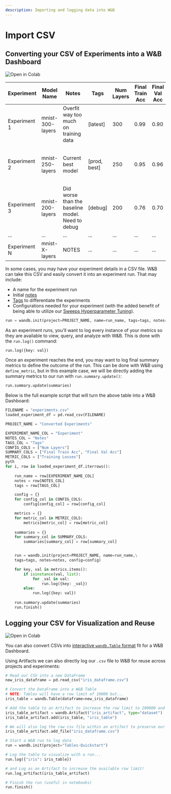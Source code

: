 ```yaml
---
description: Importing and logging data into W&B
---
```


# Import CSV

## Converting your CSV of Experiments into a W&B Dashboard

![Open in Colab](https://colab.research.google.com/assets/colab-badge.svg)

<!-- {% embed url="https://drive.google.com/file/d/1PL4RSdopHEptDR5Gi0DEzECXuoW_5B0f/view?usp=sharing" %}
The below table becomes this Weights & Biases Dashboard after conversion
{% endembed %} -->

| Experiment   | Model Name       | Notes                                            | Tags          | Num Layers | Final Train Acc | Final Val Acc | Training Losses                       |
| ------------ | ---------------- | ------------------------------------------------ | ------------- | ---------- | --------------- | ------------- | ------------------------------------- |
| Experiment 1 | mnist-300-layers | Overfit way too much on training data            | \[latest]     | 300        | 0.99            | 0.90          | \[0.55, 0.45, 0.44, 0.42, 0.40, 0.39] |
| Experiment 2 | mnist-250-layers | Current best model                               | \[prod, best] | 250        | 0.95            | 0.96          | \[0.55, 0.45, 0.44, 0.42, 0.40, 0.39] |
| Experiment 3 | mnist-200-layers | Did worse than the baseline model. Need to debug | \[debug]      | 200        | 0.76            | 0.70          | \[0.55, 0.45, 0.44, 0.42, 0.40, 0.39] |
| ...          | ...              | ...                                              | ...           | ...        | ...             | ...           |                                       |
| Experiment N | mnist-X-layers   | NOTES                                            | ...           | ...        | ...             | ...           | \[..., ...]                           |

In some cases, you may have your experiment details in a CSV file. W&B can take this CSV and easily convert it into an experiment run. That may include:

* A name for the experiment run
* Initial [notes](../../../ref/app/features/notes.md)
* [Tags](../../../ref/app/features/tags.md) to differentiate the experiments
* Configurations needed for your experiment (with the added benefit of being able to utilize our [Sweeps Hyperparameter Tuning](../../tune-hyperparameters/intro)).

<!-- You can log this data a [`wandb.init()`](../../../ref/python/init.md) command: -->

```python
run = wandb.init(project=PROJECT_NAME, name=run_name, tags=tags, notes=notes, config=config)
```

As an experiment runs, you'll want to log every instance of your metrics so they are available to view, query, and analyze with W&B. This is done with the `run.log()` command:

```python
run.log({key: val})
```

Once an experiment reaches the end, you may want to log final summary metrics to define the outcome of the run. This can be done with W&B using  `define_metric`, but in this example case, we will be directly adding the summary metrics to our run with `run.summary.update()`:

```python
run.summary.update(summaries)
```

Below is the full example script that will turn the above table into a W&B Dashboard:

```python
FILENAME = "experiments.csv"
loaded_experiment_df = pd.read_csv(FILENAME)

PROJECT_NAME = "Converted Experiments"

EXPERIMENT_NAME_COL = "Experiment"
NOTES_COL = "Notes"
TAGS_COL = "Tags"
CONFIG_COLS = ["Num Layers"]
SUMMARY_COLS = ["Final Train Acc", "Final Val Acc"]
METRIC_COLS = ["Training Losses"]
pyth
for i, row in loaded_experiment_df.iterrows():
    
    run_name = row[EXPERIMENT_NAME_COL]
    notes = row[NOTES_COL]
    tags = row[TAGS_COL]

    config = {}
    for config_col in CONFIG_COLS:
        config[config_col] = row[config_col]

    metrics = {}
    for metric_col in METRIC_COLS:
        metrics[metric_col] = row[metric_col]
    
    summaries = {}
    for summary_col in SUMMARY_COLS:
        summaries[summary_col] = row[summary_col]


    run = wandb.init(project=PROJECT_NAME, name=run_name,\
    tags=tags, notes=notes, config=config)

    for key, val in metrics.items():
        if isinstance(val, list):
            for _val in val:
                run.log({key: _val})
        else:
            run.log({key: val})
            
    run.summary.update(summaries)
    run.finish()
```

## Logging your CSV for Visualization and Reuse

![Open in Colab](https://colab.research.google.com/assets/colab-badge.svg)

<!-- {% embed url="https://drive.google.com/file/d/1jBG3M4VnaMgeclRzowYZEYvFxvwb9SXF/view?usp=sharing" %} -->

You can also convert CSVs into [interactive `wandb.Table` format](../../data-vis/tables-quickstart) fit for a W&B Dashboard.

Using Artifacts we can also directly log our `.csv` file to W&B for reuse across projects and experiments:

```python
# Read our CSV into a new DataFrame
new_iris_dataframe = pd.read_csv("iris_dataframe.csv")

# Convert the DataFrame into a W&B Table
# NOTE: Tables will have a row limit of 10000 but...
iris_table = wandb.Table(dataframe=new_iris_dataframe)

# Add the table to an Artifact to increase the row limit to 200000 and make it easier to reuse!
iris_table_artifact = wandb.Artifact("iris_artifact", type="dataset")
iris_table_artifact.add(iris_table, "iris_table")

# We will also log the raw csv file within an artifact to preserve our data
iris_table_artifact.add_file("iris_dataframe.csv")

# Start a W&B run to log data
run = wandb.init(project="Tables-Quickstart")

# Log the table to visualize with a run...
run.log({"iris": iris_table})

# and Log as an Artifact to increase the available row limit!
run.log_artifact(iris_table_artifact)

# Finish the run (useful in notebooks)
run.finish()
```
